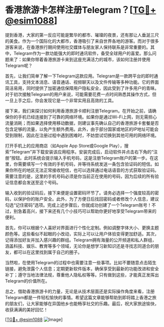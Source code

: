 # 香港旅游卡怎样注册Telegram？[[TG💪+ @esim1088](https://t.me/s/esim1088)]

提到香港，大家的第一反应可能是繁华的都市、璀璨的夜景，还有那让人垂涎三尺的美食。作为一个国际化的大都市，香港吸引了来自世界各地的游客。而对于很多游客来说，在香港旅行期间使用社交媒体与朋友家人保持联系是非常重要的。其中，Telegram作为一款功能强大的即时通讯软件，备受全球用户的喜爱。那么问题来了：如果你带着香港旅游卡来到这座充满活力的城市，该如何注册并使用Telegram呢？

首先，让我们简单了解一下Telegram这款应用。Telegram是一款跨平台的即时通讯工具，支持文本消息、语音通话、视频聊天以及文件传输等多种功能。它的界面简洁易用，同时提供了加密通信保障用户隐私安全，因此受到了许多用户的青睐。对于初次接触Telegram的用户来说，可能需要花费一点时间熟悉其操作方式，但一旦上手之后，你会发现它是一个非常实用且高效的工具。

接下来，我们来探讨如何利用香港旅游卡顺利注册Telegram。在开始之前，请确保你的手机已经连接到了可靠的网络环境。如果你是通过Wi-Fi上网，则无需担心流量消耗；而如果选择使用移动数据，则建议事先确认自己的香港旅游卡套餐是否包含足够的流量，以免产生额外费用。此外，由于部分国家或地区的IP地址可能会受到限制，因此在注册过程中遇到困难时，不妨尝试切换到其他可用的网络环境。

打开手机上的应用商店（如Apple App Store或Google Play），搜索“Telegram”并下载安装该应用程序。安装完成后，启动软件并点击右下角的“注册”按钮。此时系统会提示输入手机号码，这是注册Telegram账户的第一步。在这里，你需要填写一个有效的手机号码，并等待系统发送一条包含验证码的短信。如果你所在的地区无法正常接收短信，也可以选择通过电话语音的方式获取验证码。需要注意的是，这里的手机号码必须是你当前正在使用的号码，因为后续的所有验证信息都会发送至这个号码。

输入收到的验证码后，接下来便是设置密码环节了。请务必选择一个强度较高的密码，以保护你的账户安全。此外，为了方便日后找回密码或者修改个人信息，建议勾选“记住密码”选项。完成上述步骤后，你就成功创建了一个Telegram账号！不过，别急着高兴，接下来还有几个小技巧可以帮助你更好地享受Telegram带来的便利。

首先，你可以根据个人喜好对界面进行个性化定制。例如调整字体大小、更换主题颜色等。这些看似不起眼的小改动，实际上可以让用户体验变得更加舒适。其次，记得添加好友并加入感兴趣的群组。Telegram拥有海量的公开频道和私人群组，涵盖科技、娱乐、教育等多个领域，无论你是想学习新知识还是寻找志同道合的朋友，都可以在这里找到属于自己的圈子。

当然啦，在使用Telegram的过程中也需要注意一些事项。比如不要随意点击陌生链接，避免泄露个人信息；定期更新软件版本，确保享受到最新的功能改进和安全补丁；遵守当地法律法规，尊重他人隐私权等等。只有做到这些，才能真正发挥出Telegram的价值所在。

总之，借助香港旅游卡的力量，无论是从技术层面还是实际操作角度来看，注册Telegram都是一件轻松愉快的事情。希望这篇文章能够帮助到即将踏上香港之旅的朋友们，让大家能够在异国他乡也能畅享社交的乐趣。最后，祝大家旅途愉快，收获满满的美好回忆！

[[TG💪+ @esim1088](https://t.me/s/esim1088) ![Image](https://i.postimg.cc/4NQfJmqS/Snipaste-2025-05-13-00-14-12.png)]